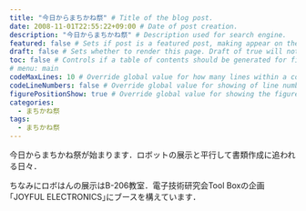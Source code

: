 ```yaml
---
title: "今日からまちかね祭" # Title of the blog post.
date: 2008-11-01T22:55:22+09:00 # Date of post creation.
description: "今日からまちかね祭" # Description used for search engine.
featured: false # Sets if post is a featured post, making appear on the home page side bar.
draft: false # Sets whether to render this page. Draft of true will not be rendered.
toc: false # Controls if a table of contents should be generated for first-level links automatically.
# menu: main
codeMaxLines: 10 # Override global value for how many lines within a code block before auto-collapsing.
codeLineNumbers: false # Override global value for showing of line numbers within code block.
figurePositionShow: true # Override global value for showing the figure label.
categories:
  - まちかね祭
tags:
  - まちかね祭
---
```


今日からまちかね祭が始まります．ロボットの展示と平行して書類作成に追われる日々．

ちなみにロボはんの展示はB-206教室．電子技術研究会Tool Boxの企画｢JOYFUL ELECTRONICS｣にブースを構えています．
